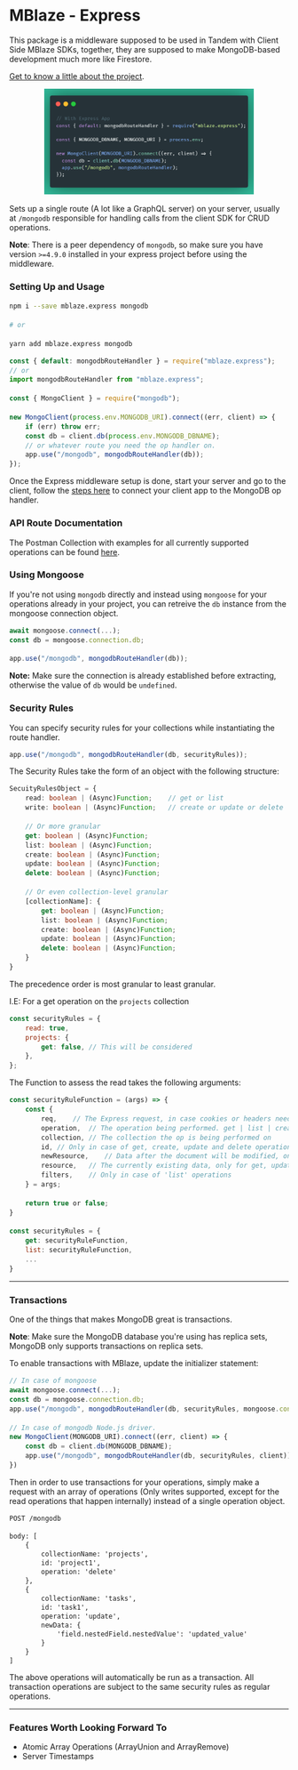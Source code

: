 # MBlaze - Express

This package is a middleware supposed to be used in Tandem with Client Side MBlaze SDKs, together, they are supposed to make MongoDB-based development much more like Firestore.

[Get to know a little about the project](https://github.com/deve-sh/MBlaze#readme).

<p align="center"><img src="https://raw.githubusercontent.com/deve-sh/MBlaze/main/docs/Express%20Middleware%20Usage.png" style="max-width: 75%;" /></p>

Sets up a single route (A lot like a GraphQL server) on your server, usually at `/mongodb` responsible for handling calls from the client SDK for CRUD operations.

**Note**: There is a peer dependency of `mongodb`, so make sure you have version `>=4.9.0` installed in your express project before using the middleware.

### Setting Up and Usage

```bash
npm i --save mblaze.express mongodb

# or

yarn add mblaze.express mongodb
```

```javascript
const { default: mongodbRouteHandler } = require("mblaze.express");
// or
import mongodbRouteHandler from "mblaze.express";

const { MongoClient } = require("mongodb");

new MongoClient(process.env.MONGODB_URI).connect((err, client) => {
	if (err) throw err;
	const db = client.db(process.env.MONGODB_DBNAME);
	// or whatever route you need the op handler on.
	app.use("/mongodb", mongodbRouteHandler(db));
});
```

Once the Express middleware setup is done, start your server and go to the client, follow the [steps here](https://github.com/deve-sh/MBlaze/tree/main/library/client#readme) to connect your client app to the MongoDB op handler.

### API Route Documentation

The Postman Collection with examples for all currently supported operations can be found [here](https://documenter.getpostman.com/view/15937596/2s7YYpfmEP).

### Using Mongoose

If you're not using `mongodb` directly and instead using `mongoose` for your operations already in your project, you can retreive the `db` instance from the mongoose connection object.

```javascript
await mongoose.connect(...);
const db = mongoose.connection.db;

app.use("/mongodb", mongodbRouteHandler(db));
```

**Note:** Make sure the connection is already established before extracting, otherwise the value of `db` would be `undefined`.

### Security Rules

You can specify security rules for your collections while instantiating the route handler.

```javascript
app.use("/mongodb", mongodbRouteHandler(db, securityRules));
```

The Security Rules take the form of an object with the following structure:

```typescript
SecuityRulesObject = {
    read: boolean | (Async)Function;    // get or list
    write: boolean | (Async)Function;   // create or update or delete

    // Or more granular
    get: boolean | (Async)Function;
    list: boolean | (Async)Function;
    create: boolean | (Async)Function;
    update: boolean | (Async)Function;
    delete: boolean | (Async)Function;

    // Or even collection-level granular
    [collectionName]: {
        get: boolean | (Async)Function;
        list: boolean | (Async)Function;
        create: boolean | (Async)Function;
        update: boolean | (Async)Function;
        delete: boolean | (Async)Function;
    }
}
```

The precedence order is most granular to least granular.

I.E: For a get operation on the `projects` collection

```javascript
const securityRules = {
	read: true,
	projects: {
		get: false, // This will be considered
	},
};
```

The Function to assess the read takes the following arguments:

```javascript
const securityRuleFunction = (args) => {
    const {
        req,    // The Express request, in case cookies or headers need to be verified
        operation,  // The operation being performed. get | list | create | update| delete
        collection, // The collection the op is being performed on
        id, // Only in case of get, create, update and delete operations
        newResource,    // Data after the document will be modified, only for create and update operations
        resource,   // The currently existing data, only for get, update and delete ops
        filters,    // Only in case of 'list' operations
    } = args;

    return true or false;
}

const securityRules = {
    get: securityRuleFunction,
    list: securityRuleFunction,
    ...
}
```

---

### Transactions

One of the things that makes MongoDB great is transactions.

**Note**: Make sure the MongoDB database you're using has replica sets, MongoDB only supports transactions on replica sets.

To enable transactions with MBlaze, update the initializer statement:

```javascript
// In case of mongoose
await mongoose.connect(...);
const db = mongoose.connection.db;
app.use("/mongodb", mongodbRouteHandler(db, securityRules, mongoose.connection));

// In case of mongodb Node.js driver.
new MongoClient(MONGODB_URI).connect((err, client) => {
    const db = client.db(MONGODB_DBNAME);
    app.use("/mongodb", mongodbRouteHandler(db, securityRules, client));
})
```

Then in order to use transactions for your operations, simply make a request with an array of operations (Only writes supported, except for the read operations that happen internally) instead of a single operation object.

```
POST /mongodb

body: [
    {
        collectionName: 'projects',
        id: 'project1',
        operation: 'delete'
    },
    {
        collectionName: 'tasks',
        id: 'task1',
        operation: 'update',
        newData: {
            'field.nestedField.nestedValue': 'updated_value'
        }
    }
]
```

The above operations will automatically be run as a transaction.
All transaction operations are subject to the same security rules as regular operations.

---

### Features Worth Looking Forward To

- Atomic Array Operations (ArrayUnion and ArrayRemove)
- Server Timestamps
